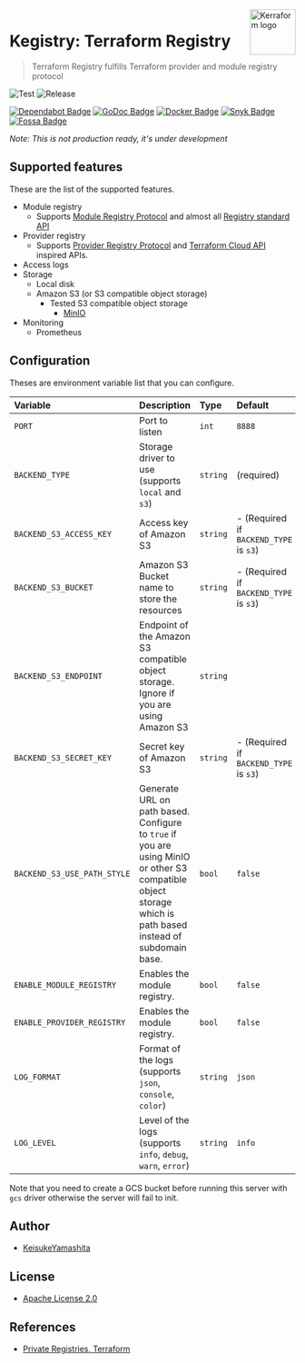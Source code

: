 <a href="https://github.com/kerraform">
    <img src="https://avatars.githubusercontent.com/u/82173916?s=200&v=4" alt="Kerraform logo" title="Terraform" align="right" height="80" />
</a>

# Kegistry: Terraform Registry

> Terraform Registry fulfills Terraform provider and module registry protocol

![Test](https://github.com/kerraform/kegistry/workflows/CI/badge.svg)
![Release](https://github.com/kerraform/kegistry/actions/workflows/release.yml/badge.svg)

[![Dependabot Badge][Dependabot Icon]][Dependabot]
[![GoDoc Badge][GoDoc Icon]][GoDoc]
[![Docker Badge][Docker Icon]][Docker]
[![Snyk Badge][Snyk Icon]][Snyk]
[![Fossa Badge][Fossa Icon]][Fossa]

*Note: This is not production ready, it's under development*

## Supported features

These are the list of the supported features.

* Module registry
  * Supports [Module Registry Protocol](https://www.terraform.io/internals/module-registry-protocol) and almost all [Registry standard API](https://www.terraform.io/registry/api-docs)
* Provider registry
  * Supports [Provider Registry Protocol](https://www.terraform.io/internals/provider-registry-protocol) and [Terraform Cloud API](https://www.terraform.io/cloud-docs/api-docs/private-registry/providers) inspired APIs.
* Access logs
* Storage
  * Local disk
  * Amazon S3 (or S3 compatible object storage)
    * Tested S3 compatible object storage
      * [MinIO](https://min.io/)
* Monitoring
  * Prometheus

## Configuration

Theses are environment variable list that you can configure.

| Variable  | Description | Type| Default |
|:----|:----|:----|:---|
| `PORT`  | Port to listen | `int` | `8888` |
| `BACKEND_TYPE` | Storage driver to use (supports `local` and `s3`) | `string` | (required) |
| `BACKEND_S3_ACCESS_KEY` | Access key of Amazon S3 | `string` |  - (Required if `BACKEND_TYPE` is `s3`) |
| `BACKEND_S3_BUCKET` | Amazon S3 Bucket name to store the resources | `string` |  - (Required if `BACKEND_TYPE` is `s3`) |
| `BACKEND_S3_ENDPOINT` | Endpoint of the Amazon S3 compatible object storage. Ignore if you are using Amazon S3  | `string` |  |
| `BACKEND_S3_SECRET_KEY` | Secret key of Amazon S3 | `string` |  - (Required if `BACKEND_TYPE` is `s3`) |
| `BACKEND_S3_USE_PATH_STYLE` | Generate URL on path based. Configure to `true` if you are using MinIO or other S3 compatible object storage which is path based instead of subdomain base. | `bool` |  `false` |
| `ENABLE_MODULE_REGISTRY` | Enables the module registry. | `bool` | `false` |
| `ENABLE_PROVIDER_REGISTRY` | Enables the module registry. | `bool` | `false` |
| `LOG_FORMAT` | Format of the logs (supports `json`, `console`, `color`) | `string` | `json` |
| `LOG_LEVEL` | Level of the logs (supports `info`, `debug`, `warn`, `error`) | `string` | `info` |

Note that you need to create a GCS bucket before running this server with `gcs` driver otherwise the server will fail to init.

## Author

* [KeisukeYamashita](https://github.com/KeisukeYamashita)

## License

* [Apache License 2.0](./LICENSE)

## References

* [Private Registries, Terraform](https://www.terraform.io/docs/registry/private.html)

<!-- Badge section -->
[Dependabot Icon]: https://img.shields.io/badge/-Dependabot-025E8C?style=flat-square&logo=dependabot&logoColor=white
[Dependabot]: https://github.com/kerraform/kegistry/security/dependabot

[GoDoc Icon]: https://img.shields.io/badge/-Go-00ADD8?style=flat-square&logo=go&logoColor=white
[GoDoc]: xxx

[Docker Icon]: https://img.shields.io/badge/-Docker-2496ED?style=flat-square&logo=docker&logoColor=white
[Docker]: xxx

[Snyk Icon]: https://img.shields.io/badge/-Snyk-4C4A73?style=flat-square&logo=snyk&logoColor=white
[Snyk]: xxx

[Fossa Icon]: https://img.shields.io/badge/-Fossa-289E6D?style=flat-square&logo=fossa&logoColor=white
[Fossa]: xxx
